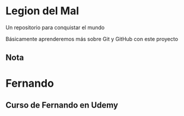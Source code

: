 # Legion del Mal
Un repositorio para conquistar el mundo

Básicamente aprenderemos más sobre Git y GitHub con este proyecto

## Nota
# Fernando


## Curso de Fernando en Udemy

